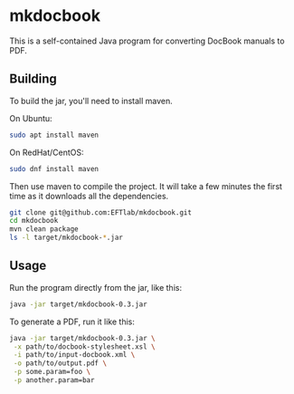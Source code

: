 # mkdocbook

This is a self-contained Java program for converting DocBook manuals to PDF.

## Building

To build the jar, you'll need to install maven.

On Ubuntu:
``` sh
sudo apt install maven
```

On RedHat/CentOS:
``` sh
sudo dnf install maven
```

Then use maven to compile the project.  It will take a few minutes the first
time as it downloads all the dependencies.

``` sh
git clone git@github.com:EFTlab/mkdocbook.git
cd mkdocbook
mvn clean package
ls -l target/mkdocbook-*.jar
```

## Usage

Run the program directly from the jar, like this:

``` sh
java -jar target/mkdocbook-0.3.jar
```

To generate a PDF, run it like this:

``` sh
java -jar target/mkdocbook-0.3.jar \
 -x path/to/docbook-stylesheet.xsl \
 -i path/to/input-docbook.xml \
 -o path/to/output.pdf \
 -p some.param=foo \
 -p another.param=bar
```
